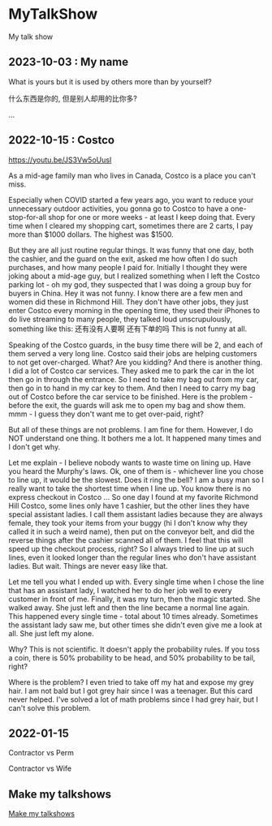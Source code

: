 # MyTalkShow

My talk show

## 2023-10-03 : My name

What is yours but it is used by others more than by yourself?

什么东西是你的, 但是别人却用的比你多?

...

## 2022-10-15 : Costco

<https://youtu.be/JS3Vw5oUusI>

As a mid-age family man who lives in Canada, Costco is a place you can't miss.

Especially when COVID started a few years ago, you want to reduce your unnecessary outdoor activities, you gonna go to Costco to have a one-stop-for-all shop for one or more weeks - at least I keep doing that. Every time when I cleared my shopping cart, sometimes there are 2 carts, I pay more than $1000 dollars. The highest was $1500.

But they are all just routine regular things. It was funny that one day, both the cashier, and the guard on the exit, asked me how often I do such purchases, and how many people I paid for. Initially I thought they were joking about a mid-age guy, but I realized something when I left the Costco parking lot - oh my god, they suspected that I was doing a group buy for buyers in China. Hey it was not funny. I know there are a few men and women did these in Richmond Hill. They don't have other jobs, they just enter Costco every morning in the opening time, they used their iPhones to do live streaming to many people, they talked loud unscrupulously, something like this: 还有没有人要啊 还有下单的吗 This is not funny at all.

Speaking of the Costco guards, in the busy time there will be 2, and each of them served a very long line. Costco said their jobs are helping customers to not get over-charged. What? Are you kidding? And there is another thing. I did a lot of Costco car services. They asked me to park the car in the lot then go in through the entrance. So I need to take my bag out from my car, then go in to hand in my car key to them. And then I need to carry my bag out of Costco before the car service to be finished. Here is the problem - before the exit, the guards will ask me to open my bag and show them. mmm - I guess they don't want me to get over-paid, right?

But all of these things are not problems. I am fine for them. However, I do NOT understand one thing. It bothers me a lot. It happened many times and I don't get why.

Let me explain - I believe nobody wants to waste time on lining up. Have you heard the Murphy's laws. Ok, one of them is - whichever line you chose to line up, it would be the slowest. Does it ring the bell? I am a busy man so I really want to take the shortest time when I line up. You know there is no express checkout in Costco ... So one day I found at my favorite Richmond Hill Costco, some lines only have 1 cashier, but the other lines they have special assistant ladies. I call them assistant ladies because they are always female, they took your items from your buggy (hi I don't know why they called it in such a weird name), then put on the conveyor belt, and did the reverse things after the cashier scanned all of them. I feel that this will speed up the checkout process, right? So I always tried to line up at such lines, even it looked longer than the regular lines who don't have assistant ladies. But wait. Things are never easy like that.

Let me tell you what I ended up with. Every single time when I chose the line that has an assistant lady, I watched her to do her job well to every customer in front of me. Finally, it was my turn, then the magic started. She walked away. She just left and then the line became a normal line again. This happened every single time - total about 10 times already. Sometimes the assistant lady saw me, but other times she didn't even give me a look at all. She just left my alone.

Why? This is not scientific. It doesn't apply the probability rules. If you toss a coin, there is 50% probability to be head, and 50% probability to be tail, right?

Where is the problem? I even tried to take off my hat and expose my grey hair. I am not bald but I got grey hair since I was a teenager. But this card never helped. I've solved a lot of math problems since I had grey hair, but I can't solve this problem.

## 2022-01-15

Contractor vs Perm

Contractor vs Wife

## Make my talkshows

[Make my talkshows](MakeTalkshow.md)
